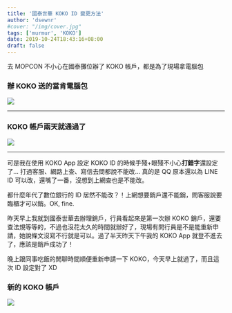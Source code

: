```yaml
---
title: '國泰世華 KOKO ID 變更方法'
author: 'dsewnr'
#cover: "/img/cover.jpg"
tags: ['murmur', 'KOKO']
date: 2019-10-24T18:43:16+08:00
draft: false
---
```


去 MOPCON 不小心在國泰攤位辦了 KOKO 帳戶，都是為了現場拿電腦包

### 辦 KOKO 送的當肯電腦包

![](/images/koko-id-0.jpg)

---

### KOKO 帳戶兩天就通過了

![](/images/koko-id-1.jpg)

---

可是我在使用 KOKO App 設定 KOKO ID 的時候手殘+眼殘不小心**打錯字**還設定了… 打過客服、網路上查、寫信去問都說不能改… 真的是 QQ 原本還以為 LINE ID 可以改，還嘴了一番，沒想到上網查也是不能改。

都什麼年代了數位銀行的 ID 居然不能改？！上網想要銷戶還不能銷，問客服說要臨櫃才可以銷。OK, fine.

昨天早上我就到國泰世華去辦理銷戶，行員看起來是第一次辦 KOKO 銷戶，還要查法規等等的，不過也沒花太久的時間就辦好了，現場有問行員是不是能重新申請，她說條文沒寫不行就是可以。過了半天昨天下午我的 KOKO App 就登不進去了，應該是銷戶成功了！

晚上跟同事吃飯的閒聊時間順便重新申請一下 KOKO，今天早上就過了，而且這次 ID 設定對了 XD

### 新的 KOKO 帳戶

![](/images/koko-id-2.jpg)

